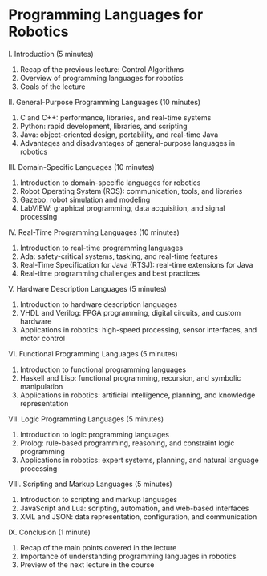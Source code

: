 # Programming Languages for Robotics

I. Introduction (5 minutes)

1. Recap of the previous lecture: Control Algorithms
1. Overview of programming languages for robotics
1. Goals of the lecture

II. General-Purpose Programming Languages (10 minutes)

1. C and C++: performance, libraries, and real-time systems
1. Python: rapid development, libraries, and scripting
1. Java: object-oriented design, portability, and real-time Java
1. Advantages and disadvantages of general-purpose languages in robotics

III. Domain-Specific Languages (10 minutes)

1. Introduction to domain-specific languages for robotics
1. Robot Operating System (ROS): communication, tools, and libraries
1. Gazebo: robot simulation and modeling
1. LabVIEW: graphical programming, data acquisition, and signal processing

IV. Real-Time Programming Languages (10 minutes)

1. Introduction to real-time programming languages
1. Ada: safety-critical systems, tasking, and real-time features
1. Real-Time Specification for Java (RTSJ): real-time extensions for Java
1. Real-time programming challenges and best practices

V. Hardware Description Languages (5 minutes)

1. Introduction to hardware description languages
1. VHDL and Verilog: FPGA programming, digital circuits, and custom hardware
1. Applications in robotics: high-speed processing, sensor interfaces, and motor control

VI. Functional Programming Languages (5 minutes)

1. Introduction to functional programming languages
1. Haskell and Lisp: functional programming, recursion, and symbolic manipulation
1. Applications in robotics: artificial intelligence, planning, and knowledge representation

VII. Logic Programming Languages (5 minutes)

1. Introduction to logic programming languages
1. Prolog: rule-based programming, reasoning, and constraint logic programming
1. Applications in robotics: expert systems, planning, and natural language processing

VIII. Scripting and Markup Languages (5 minutes)

1. Introduction to scripting and markup languages
1. JavaScript and Lua: scripting, automation, and web-based interfaces
1. XML and JSON: data representation, configuration, and communication

IX. Conclusion (1 minute)

1. Recap of the main points covered in the lecture
1. Importance of understanding programming languages in robotics
1. Preview of the next lecture in the course
